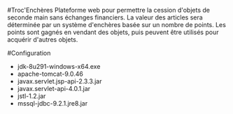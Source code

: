 #Troc'Enchères
Plateforme web pour permettre la cession d'objets 
de seconde main sans échanges financiers. 
La valeur des articles sera déterminée par un système d'enchères 
basée sur un nombre de points. Les points sont gagnés en vendant 
des objets, puis peuvent être utilisés pour acquérir d'autres objets.

#Configuration
- jdk-8u291-windows-x64.exe
- apache-tomcat-9.0.46
- javax.servlet.jsp-api-2.3.3.jar
- javax.servlet-api-4.0.1.jar
- jstl-1.2.jar
- mssql-jdbc-9.2.1.jre8.jar
